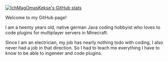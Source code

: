 [![IchMagOmasKekse's GitHub stats](https://github-readme-stats.vercel.app/api?username=IchMagOmasKekse&theme=merko&show_icons=true)](https://github.com/IchMagOmasKekse/github-readme-stats)


Welcome to my GitHub page!

I am a twenty years old, native german Java coding hobbyist who
loves to code plugins for multiplayer
servers in Minecraft.

Since I am an electrician, my job has nearly nothing todo with coding,
I also never had a job in that direction.
So I had to teach me everything I have to know to be able
to ingeneer and code plugins.
